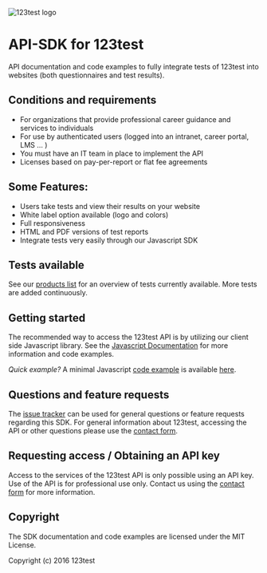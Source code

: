 ![123test logo](https://cdn.123test.com/gedeeld/vertalingen/beeld/123test_logo_en-us.png)

# API-SDK for 123test

API documentation and code examples to fully integrate tests of 123test into websites (both questionnaires and test results).

## Conditions and requirements
- For organizations that provide professional career guidance and services to individuals
- For use by authenticated users (logged into an intranet, career portal, LMS … )
- You must have an IT team in place to implement the API
- Licenses based on pay-per-report or flat fee agreements

## Some Features:
- Users take tests and view their results on your website
- White label option available (logo and colors)
- Full responsiveness
- HTML and PDF versions of test reports
- Integrate tests very easily through our Javascript SDK

## Tests available
See our [products list](https://123test.github.io/api-sdk/available-products) for an overview of tests currently available. More tests are added continuously.

## Getting started
The recommended way to access the 123test API is by utilizing our client side Javascript library. See the [Javascript Documentation](https://123test.github.io/api-sdk/js) for more information and code examples.  

*Quick example?* A minimal Javascript [code example](https://123test.github.io/api-sdk//js/examples/full-example) is available [here](docs/js/examples/full-example.md).

## Questions and feature requests

The [issue tracker](https://github.com/123test/api-sdk/issues) can be used for general questions or feature requests regarding this SDK. For general information about 123test, accessing the API or other questions please use the [contact form](https://www.123test.com/contact/).

## Requesting access / Obtaining an API key

Access to the services of the 123test API is only possible using an API key. Use of the API is for professional use only. Contact us using the [contact form](https://www.123test.com/contact/) for more information.

## Copyright

The SDK documentation and code examples are licensed under the MIT License.

Copyright (c) 2016 123test
